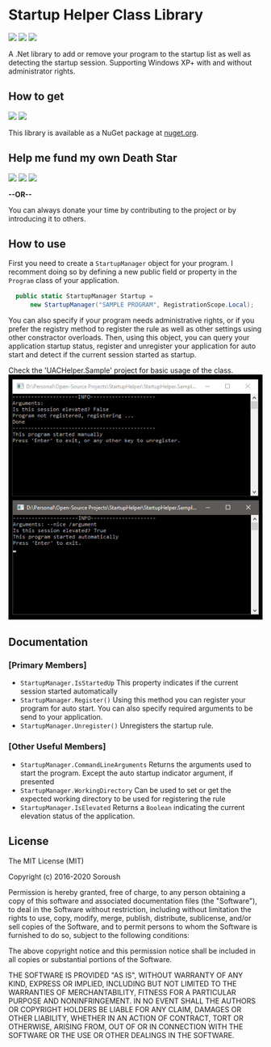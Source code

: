 # Startup Helper Class Library
[![](https://img.shields.io/github/license/falahati/StartupHelper.svg?style=flat-square)](https://github.com/falahati/StartupHelper/blob/master/LICENSE)
[![](https://img.shields.io/github/commit-activity/y/falahati/StartupHelper.svg?style=flat-square)](https://github.com/falahati/StartupHelper/commits/master)
[![](https://img.shields.io/github/issues/falahati/StartupHelper.svg?style=flat-square)](https://github.com/falahati/StartupHelper/issues)

A .Net library to add or remove your program to the startup list as well as detecting the startup session. Supporting Windows XP+ with and without administrator rights.

## How to get
[![](https://img.shields.io/nuget/dt/StartupHelper.svg?style=flat-square)](https://www.nuget.org/packages/StartupHelper)
[![](https://img.shields.io/nuget/v/StartupHelper.svg?style=flat-square)](https://www.nuget.org/packages/StartupHelper)

This library is available as a NuGet package at [nuget.org](https://www.nuget.org/packages/StartupHelper/).

## Help me fund my own Death Star

[![](https://img.shields.io/badge/crypto-CoinPayments-8a00a3.svg?style=flat-square)](https://www.coinpayments.net/index.php?cmd=_donate&reset=1&merchant=820707aded07845511b841f9c4c335cd&item_name=Donate&currency=USD&amountf=20.00000000&allow_amount=1&want_shipping=0&allow_extra=1)
[![](https://img.shields.io/badge/shetab-ZarinPal-8a00a3.svg?style=flat-square)](https://zarinp.al/@falahati)
[![](https://img.shields.io/badge/usd-Paypal-8a00a3.svg?style=flat-square)](https://www.paypal.com/cgi-bin/webscr?cmd=_donations&business=ramin.graphix@gmail.com&lc=US&item_name=Donate&no_note=0&cn=&curency_code=USD&bn=PP-DonationsBF:btn_donateCC_LG.gif:NonHosted)

**--OR--**

You can always donate your time by contributing to the project or by introducing it to others.

## How to use
First you need to create a `StartupManager` object for your program. I recomment doing so by defining a new public field or property in the `Program` class of your application.
```C#
  public static StartupManager Startup = 
      new StartupManager("SAMPLE PROGRAM", RegistrationScope.Local);
```

You can also specify if your program needs administrative rights, or if you prefer the registry method to register the rule as well as other settings using other constractor overloads.
Then, using this object, you can query your application startup status, register and unregister your application for auto start and detect if the current session started as startup.

Check the 'UACHelper.Sample' project for basic usage of the class.
![Screenshot](/screenshot.jpg?raw=true "Screenshot")

## Documentation
### [Primary Members]
* `StartupManager.IsStartedUp` This property indicates if the current session started automatically
* `StartupManager.Register()` Using this method you can register your program for auto start. You can also specify required arguments to be send to your application.
* `StartupManager.Unregister()` Unregisters the startup rule.

### [Other Useful Members]
* `StartupManager.CommandLineArguments` Returns the arguments used to start the program. Except the auto startup indicator argument, if presented
* `StartupManager.WorkingDirectory` Can be used to set or get the expected working directory to be used for registering the rule
* `StartupManager.IsElevated` Returns a `Boolean` indicating the current elevation status of the application.

## License
The MIT License (MIT)

Copyright (c) 2016-2020 Soroush

Permission is hereby granted, free of charge, to any person obtaining a copy
of this software and associated documentation files (the "Software"), to deal
in the Software without restriction, including without limitation the rights
to use, copy, modify, merge, publish, distribute, sublicense, and/or sell
copies of the Software, and to permit persons to whom the Software is
furnished to do so, subject to the following conditions:

The above copyright notice and this permission notice shall be included in all
copies or substantial portions of the Software.

THE SOFTWARE IS PROVIDED "AS IS", WITHOUT WARRANTY OF ANY KIND, EXPRESS OR
IMPLIED, INCLUDING BUT NOT LIMITED TO THE WARRANTIES OF MERCHANTABILITY,
FITNESS FOR A PARTICULAR PURPOSE AND NONINFRINGEMENT. IN NO EVENT SHALL THE
AUTHORS OR COPYRIGHT HOLDERS BE LIABLE FOR ANY CLAIM, DAMAGES OR OTHER
LIABILITY, WHETHER IN AN ACTION OF CONTRACT, TORT OR OTHERWISE, ARISING FROM,
OUT OF OR IN CONNECTION WITH THE SOFTWARE OR THE USE OR OTHER DEALINGS IN THE
SOFTWARE.
